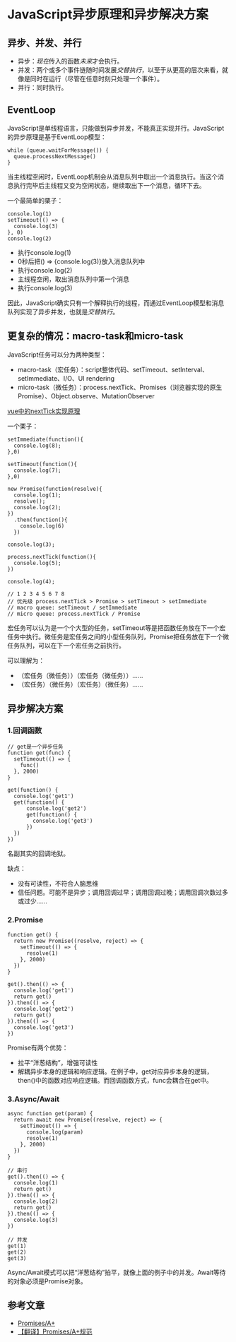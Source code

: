 # JavaScript异步原理和异步解决方案

## 异步、并发、并行

* 异步：*现在*传入的函数*未来*才会执行。
* 并发：两个或多个事件链随时间发展*交替执行*，以至于从更高的层次来看，就像是同时在运行（尽管在任意时刻只处理一个事件）。
* 并行：同时执行。

## EventLoop

JavaScript是单线程语言，只能做到异步并发，不能真正实现并行。JavaScript的异步原理是基于EventLoop模型：

    while (queue.waitForMessage()) {
      queue.processNextMessage()
    }
    
当主线程空闲时，EventLoop机制会从消息队列中取出一个消息执行。当这个消息执行完毕后主线程又变为空闲状态，继续取出下一个消息，循环下去。

一个最简单的栗子：

    console.log(1)
    setTimeout(() => {
      console.log(3)
    }, 0)
    console.log(2)

* 执行console.log(1)
* 0秒后把() => {console.log(3)}放入消息队列中
* 执行console.log(2)
* 主线程空闲，取出消息队列中第一个消息
* 执行console.log(3)

因此，JavaScript确实只有一个解释执行的线程，而通过EventLoop模型和消息队列实现了异步并发，也就是*交替执行*。

## 更复杂的情况：macro-task和micro-task

JavaScript任务可以分为两种类型：

* macro-task（宏任务）：script整体代码、setTimeout、setInterval、setImmediate、I/O、UI rendering
* micro-task（微任务）：process.nextTick、Promises（浏览器实现的原生Promise）、Object.observe、MutationObserver

[vue中的nextTick实现原理](https://github.com/freedomcly/awesome-vue-source/blob/master/docs/nextTick.md)

一个栗子：

    setImmediate(function(){
      console.log(8);
    },0)

    setTimeout(function(){
      console.log(7);
    },0)

    new Promise(function(resolve){
      console.log(1);
      resolve();
      console.log(2);
    })
      .then(function(){
        console.log(6)
      })

    console.log(3);

    process.nextTick(function(){
      console.log(5);
    })

    console.log(4);
    
    // 1 2 3 4 5 6 7 8
    // 优先级 process.nextTick > Promise > setTimeout > setImmediate
    // macro queue: setTimeout / setImmediate
    // micro queue: process.nextTick / Promise

宏任务可以认为是一个个大型的任务，setTimeout等是把函数任务放在下一个宏任务中执行。微任务是宏任务之间的小型任务队列，Promise把任务放在下一个微任务队列，可以在下一个宏任务之前执行。

可以理解为：
* （宏任务（微任务））（宏任务（微任务））……
* （宏任务）（微任务）（宏任务）（微任务）……

## 异步解决方案

### 1.回调函数

    // get是一个异步任务
    function get(func) {
      setTimeout(() => {
        func()
      }, 2000)
    }

    get(function() {
      console.log('get1')
      get(function() {
          console.log('get2')
          get(function() {
            console.log('get3')
          })
      })
    })

名副其实的回调地狱。

缺点：

* 没有可读性，不符合人脑思维
* 信任问题。可能不是异步；调用回调过早；调用回调过晚；调用回调次数过多或过少……
        
### 2.Promise

    function get() {
      return new Promise((resolve, reject) => {
        setTimeout(() => {
          resolve(1)
        }, 2000)
      })
    }

    get().then(() => {
      console.log('get1')
      return get()
    }).then(() => {
      console.log('get2')
      return get()
    }).then(() => {
      console.log('get3')
    })
    
Promise有两个优势：
* 拉平“洋葱结构”，增强可读性
* 解耦异步本身的逻辑和响应逻辑。在例子中，get对应异步本身的逻辑，then()中的函数对应响应逻辑。而回调函数方式，func会耦合在get中。

### 3.Async/Await

    async function get(param) {
      return await new Promise((resolve, reject) => {
        setTimeout(() => {
          console.log(param)
          resolve(1)
        }, 2000)
      })
    }

    // 串行
    get().then(() => {
      console.log(1)
      return get()
    }).then(() => {
      console.log(2)
      return get()
    }).then(() => {
      console.log(3)
    })

    // 并发
    get(1)
    get(2)
    get(3)

Async/Await模式可以把“洋葱结构”拍平，就像上面的例子中的并发。Await等待的对象必须是Promise对象。

## 参考文章

* [Promises/A+](https://promisesaplus.com/)
* [【翻译】Promises/A+规范](http://www.ituring.com.cn/article/66566)